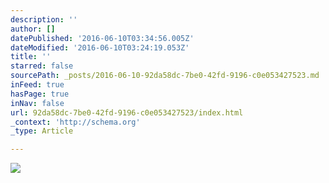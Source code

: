 ```yaml
---
description: ''
author: []
datePublished: '2016-06-10T03:34:56.005Z'
dateModified: '2016-06-10T03:24:19.053Z'
title: ''
starred: false
sourcePath: _posts/2016-06-10-92da58dc-7be0-42fd-9196-c0e053427523.md
inFeed: true
hasPage: true
inNav: false
url: 92da58dc-7be0-42fd-9196-c0e053427523/index.html
_context: 'http://schema.org'
_type: Article

---
```

![](https://the-grid-user-content.s3-us-west-2.amazonaws.com/e521e208-c134-47ea-b869-8e65a4d5d17b.jpg)